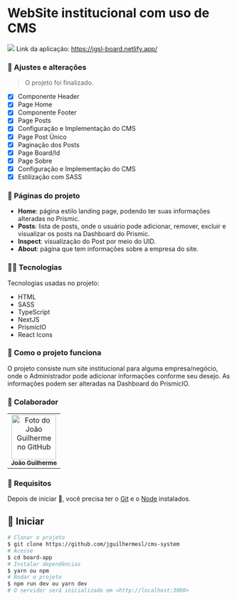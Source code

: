 # WebSite institucional com uso de CMS

<img src="./public/images/images.png" />
Link da aplicação: <a target="_blank" href="https://jgsl-board.netlify.app/">https://jgsl-board.netlify.app/
</a>

### 💼 Ajustes e alterações

> O projeto foi finalizado.

- [x] Componente Header
- [x] Page Home 
- [x] Componente Footer 
- [x] Page Posts
- [x] Configuração e Implementação do CMS
- [x] Page Post Único
- [x] Paginação dos Posts
- [x] Page Board/Id
- [x] Page Sobre
- [x] Configuração e Implementação do CMS
- [x] Estilização com SASS

### 📁 Páginas do projeto

- **Home**: página estilo landing page, podendo ter suas informações alteradas no Prismic.
- **Posts**: lista de posts, onde o usuário pode adicionar, remover, excluir e visualizar os posts na Dashboard do Prismic.
- **Inspect**: visualização do Post por meio do UID.
- **About**: página que tem informações sobre a empresa do site.

### 👨‍💻 Tecnologias
Tecnologias usadas no projeto:

<ul>
    <li>HTML</li>
    <li>SASS</li>
    <li>TypeScript</li>
    <li>NextJS</li>
    <li>PrismicIO</li>
    <li>React Icons</li>
</ul>

### 💼 Como o projeto funciona

O projeto consiste num site institucional para alguma empresa/negócio, onde o Administrador pode adicionar informações conforme seu desejo. As informações podem ser alteradas na Dashboard do PrismicIO.

### 🤝 Colaborador

<table>
  <tr>
    <td align="center">
      <a href="#">
        <img src="./public/images/gui-foto.png" width="100px;" alt="Foto do João Guilherme no GitHub"/><br>
        <sub>
          <b>João Guilherme</b>
        </sub>
      </a>
    </td>
  </tr>
</table>

### :closed_book: Requisitos ##

Depois de iniciar :checkered_flag:, você precisa ter o  [Git](https://git-scm.com) e o [Node](https://nodejs.org/en/) instalados.

## :checkered_flag: Iniciar ##

```bash
# Clonar o projeto
$ git clone https://github.com/jguilhermesl/cms-system
# Acesse
$ cd board-app
# Instalar dependências
$ yarn ou npm 
# Rodar o projeto
$ npm run dev ou yarn dev
# O servidor será inicializado em <http://localhost:3000>
```